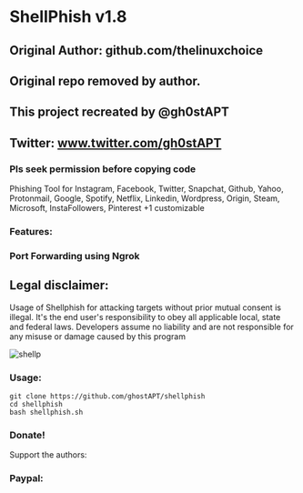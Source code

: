 # ShellPhish v1.8
## Original Author: github.com/thelinuxchoice
## Original repo removed by author.
## This project recreated by @gh0stAPT
## Twitter: www.twitter.com/gh0stAPT
### Pls seek permission before copying code


Phishing Tool for Instagram, Facebook, Twitter, Snapchat, Github, Yahoo, Protonmail, Google, Spotify, Netflix, Linkedin, Wordpress, Origin, Steam, Microsoft, InstaFollowers, Pinterest +1 customizable

### Features:
### Port Forwarding using Ngrok

## Legal disclaimer:

Usage of Shellphish for attacking targets without prior mutual consent is illegal. It's the end user's responsibility to obey all applicable local, state and federal laws. Developers assume no liability and are not responsible for any misuse or damage caused by this program 

![shellp](https://user-images.githubusercontent.com/34893261/43082609-d6273f58-8e6a-11e8-97f3-df56e03ad83d.png)

### Usage:
```
git clone https://github.com/ghostAPT/shellphish
cd shellphish
bash shellphish.sh
```

### Donate!
Support the authors:
### Paypal:

